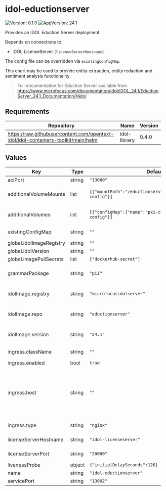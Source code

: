 # idol-eductionserver



![Version: 0.1.0](https://img.shields.io/badge/Version-0.1.0-informational?style=flat-square) ![AppVersion: 24.1](https://img.shields.io/badge/AppVersion-24.1-informational?style=flat-square) 

Provides an IDOL Eduction Server deployment.

Depends on connections to:

- IDOL LicenseServer (`licenseServerHostname`)

The config file can be overridden via `existingConfigMap`.

This chart may be used to provide entity extraction, entity redaction and sentiment analysis functionality.

> Full documentation for Eduction Server available from https://www.microfocus.com/documentation/idol/IDOL_24.1/EductionServer_24.1_Documentation/Help/







## Requirements

| Repository | Name | Version |
|------------|------|---------|
| https://raw.githubusercontent.com/opentext-idol/idol-containers-toolkit/main/helm | idol-library | 0.4.0 |

## Values

| Key | Type | Default | Description |
|-----|------|---------|-------------|
| aciPort | string | `"13000"` | port service will serve ACI connections on |
| additionalVolumeMounts | list | `[{"mountPath":"/eductionserver/cfg","name":"grammar-config"}]` | Additional PodSpec VolumeMount (see https://kubernetes.io/docs/reference/kubernetes-api/workload-resources/pod-v1/#volumes-1) |
| additionalVolumes | list | `[{"configMap":{"name":"pxi-config"},"name":"grammar-config"}]` | Additional PodSpec Volume (see https://kubernetes.io/docs/reference/kubernetes-api/workload-resources/pod-v1/#volumes) |
| existingConfigMap | string | `""` | if specified, mounted at /etc/config/idol and expected to provide community.cfg |
| global.idolImageRegistry | string | `""` | Global override value for idolImage.registry |
| global.idolVersion | string | `""` | Global override value for idolImage.version |
| global.imagePullSecrets | list | `["dockerhub-secret"]` | Global secrets used to pull container images |
| grammarPackage | string | `"pii"` | the grammar package configuration file to use, must be one of:                -- 'pci', 'phi', 'phi_telephone', 'phi_internet', 'pii', 'pii_telephone' or 'psi'. |
| idolImage.registry | string | `"microfocusidolserver"` | used to construct container image name: {idolImage.registry}/{idolImage.repo}:{idolImage.version} |
| idolImage.repo | string | `"eductionserver"` | used to construct container image name: {idolImage.registry}/{idolImage.repo}:{idolImage.version} |
| idolImage.version | string | `"24.1"` | used to construct container image name: {idolImage.registry}/{idolImage.repo}:{idolImage.version} |
| ingress.className | string | `""` | Optional parameter to override the default ingress class |
| ingress.enabled | bool | `true` | Create ingress resource |
| ingress.host | string | `""` | Optional host (see https://kubernetes.io/docs/concepts/services-networking/ingress/#ingress-rules). For an OpenShift environment this is required (see https://docs.openshift.com/container-platform/4.11/networking/routes/route-configuration.html#nw-ingress-creating-a-route-via-an-ingress_route-configuration) |
| ingress.type | string | `"nginx"` | Ingress controller type to setup for. Valid values are nginx or haproxy (used by OpenShift) |
| licenseServerHostname | string | `"idol-licenseserver"` | the hostname of the IDOL LicenseServer (or abstraction) |
| licenseServerPort | string | `"20000"` | the ACI port of the IDOL LicenseServer (or abstraction) |
| livenessProbe | object | `{"initialDelaySeconds":120}` | container livenessProbe settings |
| name | string | `"idol-eductionserver"` | used to name deployment, service, ingress |
| servicePort | string | `"13002"` | port service will serve service connections on |


